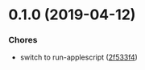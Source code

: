 <a name="0.1.0"></a>
# 0.1.0 (2019-04-12)

### Chores

* switch to run-applescript ([2f533f4](https://github.com/brandonocasey/karma-safari-applescript-launcher/commit/2f533f4))


